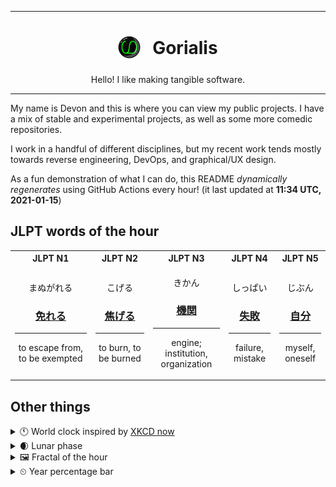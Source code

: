 ***

<h1 align="center">
<sub>
    <img src="readme/resources/avatar.png" height="36">
</sub>
&nbsp;
Gorialis
</h1>
<p align="center">
Hello! I like making tangible software.
</p>

***

My name is Devon and this is where you can view my public projects. I have a mix of stable and experimental projects, as well as some more comedic repositories.

I work in a handful of different disciplines, but my recent work tends mostly towards reverse engineering, DevOps, and graphical/UX design.

As a fun demonstration of what I can do, this README *dynamically regenerates* using GitHub Actions every hour! (it last updated at **11:34 UTC, 2021-01-15**)

<h2>JLPT words of the hour</h2>
<table>
    <tr>
        <th>JLPT N1</th>
        <th>JLPT N2</th>
        <th>JLPT N3</th>
        <th>JLPT N4</th>
        <th>JLPT N5</th>
    </tr>
    <tr>
        <td>
            <p align="center">まぬがれる</p>
            <h3 align="center"><b><a href="https://jisho.org/search/%E5%85%8D%E3%82%8C%E3%82%8B">免れる</a></b></h3>
            <hr>
            <p align="center">to escape from,<wbr> to be exempted</p>
        </td>
        <td>
            <p align="center">こげる</p>
            <h3 align="center"><b><a href="https://jisho.org/search/%E7%84%A6%E3%81%92%E3%82%8B">焦げる</a></b></h3>
            <hr>
            <p align="center">to burn,<wbr> to be burned</p>
        </td>
        <td>
            <p align="center">きかん</p>
            <h3 align="center"><b><a href="https://jisho.org/search/%E6%A9%9F%E9%96%A2">機関</a></b></h3>
            <hr>
            <p align="center">engine;<br> institution,<wbr> organization</p>
        </td>
        <td>
            <p align="center">しっぱい</p>
            <h3 align="center"><b><a href="https://jisho.org/search/%E5%A4%B1%E6%95%97">失敗</a></b></h3>
            <hr>
            <p align="center">failure,<wbr> mistake</p>
        </td>
        <td>
            <p align="center">じぶん</p>
            <h3 align="center"><b><a href="https://jisho.org/search/%E8%87%AA%E5%88%86">自分</a></b></h3>
            <hr>
            <p align="center">myself,<wbr> oneself</p>
        </td>
    </tr>
</table>

<h2>Other things</h2>
<details>
<summary>🕚  World clock inspired by <a href="https://xkcd.com/now">XKCD now</a></summary>

> <img src="generated/now.png" width="512">

</details>
<details>
<summary>🌒 Lunar phase</summary>

The moon is approximately 9.74% through its phase (Waxing Crescent).

</details>
<details>
<summary>&#x1f5bc; Fractal of the hour</summary>

> <img src="generated/fractal.png" width="512">

</details>
<details>
<summary>&#x23f2; Year percentage bar</summary>
<pre><code>2021 [▁▁▁▁▁▁▁▁▁▁▁▁▁▁▁▁▁▁▁▁] 3.97%</code></pre>
</details>
